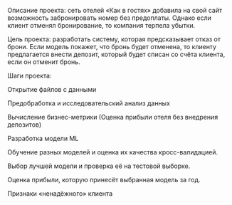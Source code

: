 Описание проекта: сеть отелей «Как в гостях» добавила на свой сайт возможность забронировать номер без предоплаты. Однако если клиент отменял бронирование, то компания терпела убытки.

Цель проекта: разработать систему, которая предсказывает отказ от брони. Если модель покажет, что бронь будет отменена, то клиенту предлагается внести депозит, который будет списан со счёта клиента, если он отменит бронь.

Шаги проекта:

Открытие файлов с данными

Предобработка и исследовательский анализ данных

Вычисление бизнес-метрики (Оценка прибыли отеля без внедрения депозитов)

Разработка модели ML

Обучение разных моделей и оценка их качества кросс-валидацией.

Выбор лучшей модели и проверка её на тестовой выборке.

Оценка прибыли, которую принесёт выбранная модель за год.

Признаки «ненадёжного» клиента


